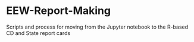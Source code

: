 # EEW-Report-Making
Scripts and process for moving from the Jupyter notebook to the R-based CD and State report cards
